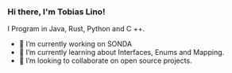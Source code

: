 ### Hi there, I'm Tobias Lino!

I Program in Java, Rust, Python and C ++.

- 🔭 I’m currently working on SONDA
- 🌱 I’m currently learning about Interfaces, Enums and Mapping.
- 👯 I’m looking to collaborate on open source projects.
